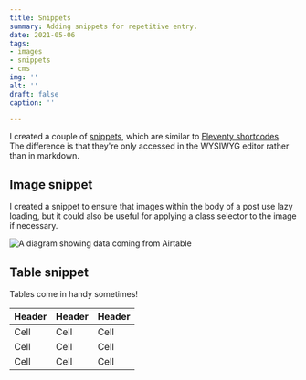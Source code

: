 ```yaml
---
title: Snippets
summary: Adding snippets for repetitive entry.
date: 2021-05-06
tags:
- images
- snippets
- cms
img: ''
alt: ''
draft: false
caption: ''

---
```

I created a couple of [snippets](https://forestry.io/docs/settings/snippets/), which are similar to [Eleventy shortcodes](https://www.11ty.dev/docs/shortcodes/). The difference is that they're only accessed in the WYSIWYG editor rather than in markdown.

## Image snippet

I created a snippet to ensure that images within the body of a post use lazy loading, but it could also be useful for applying a class selector to the image if necessary.

<img src="/uploads/diagram-airtable.png" alt="A diagram showing data coming from Airtable" loading="lazy">

## Table snippet

Tables come in handy sometimes!

| Header | Header | Header |
| --- | --- | --- |
| Cell | Cell | Cell |
| Cell | Cell | Cell |
| Cell | Cell | Cell |